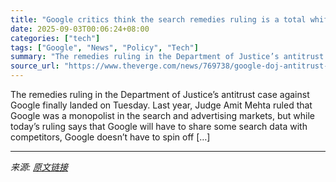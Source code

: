 ```yaml
---
title: "Google critics think the search remedies ruling is a total whiff"
date: 2025-09-03T00:06:24+08:00
categories: ["tech"]
tags: ["Google", "News", "Policy", "Tech"]
summary: "The remedies ruling in the Department of Justice’s antitrust case against Google finally landed on Tuesday. Last year, Judge Amit Mehta ruled that Google was a monopolist in the search and advertising"
source_url: "https://www.theverge.com/news/769738/google-doj-antitrust-remedies-ruling-critics"
---
```


The remedies ruling in the Department of Justice’s antitrust case against Google finally landed on Tuesday. Last year, Judge Amit Mehta ruled that Google was a monopolist in the search and advertising markets, but while today’s ruling says that Google will have to share some search data with competitors, Google doesn’t have to spin off [&#8230;]

---

*来源: [原文链接](https://www.theverge.com/news/769738/google-doj-antitrust-remedies-ruling-critics)*
